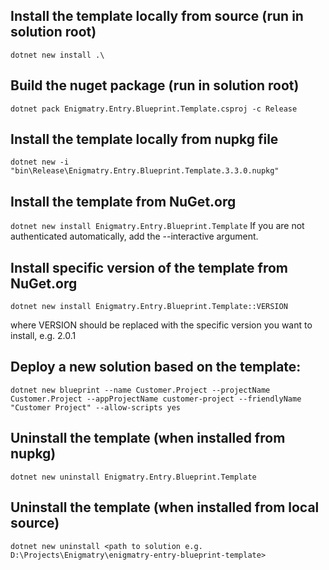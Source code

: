 ## Install the template locally from source (run in solution root)

``dotnet new install .\``

## Build the nuget package (run in solution root)

``dotnet pack Enigmatry.Entry.Blueprint.Template.csproj -c Release``

## Install the template locally from nupkg file

``dotnet new -i "bin\Release\Enigmatry.Entry.Blueprint.Template.3.3.0.nupkg"``

## Install the template from NuGet.org

``dotnet new install Enigmatry.Entry.Blueprint.Template``
If you are not authenticated automatically, add the --interactive argument.

## Install specific version of the template from NuGet.org

``dotnet new install Enigmatry.Entry.Blueprint.Template::VERSION``

where VERSION should be replaced with the specific version you want to install, e.g. 2.0.1

## Deploy a new solution based on the template:

``dotnet new blueprint --name Customer.Project --projectName Customer.Project --appProjectName customer-project --friendlyName "Customer Project" --allow-scripts yes``

## Uninstall the template (when installed from nupkg)

``dotnet new uninstall Enigmatry.Entry.Blueprint.Template``

## Uninstall the template (when installed from local source)

``dotnet new uninstall <path to solution e.g. D:\Projects\Enigmatry\enigmatry-entry-blueprint-template>``
